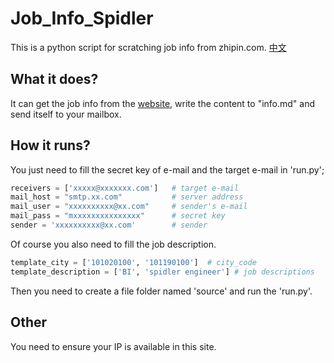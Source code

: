 # Job_Info_Spidler
This is a python script for scratching job info from zhipin.com. [中文](https://github.com/ZekShawn/Job_Info_Spidler/blob/main/readme_cn.md)

## What it does?
It can get the job info from the [website](https://zhipin.com), write the content to "info.md" and send itself to your mailbox. 

## How it runs?
You just need to fill the secret key of e-mail and the target e-mail in 'run.py';

```python
receivers = ['xxxxx@xxxxxxx.com']   # target e-mail
mail_host = "smtp.xx.com"           # server address
mail_user = "xxxxxxxxxx@xx.com"     # sender's e-mail
mail_pass = "mxxxxxxxxxxxxxxx"      # secret key
sender = 'xxxxxxxxxx@xx.com'        # sender
```

Of course you also need to fill the job description.

```python
template_city = ['101020100', '101190100']  # city_code
template_description = ['BI', 'spidler engineer'] # job descriptions
```

Then you need to create a file folder named 'source' and run the 'run.py'.

## Other
You need to ensure your IP is available in this site.
